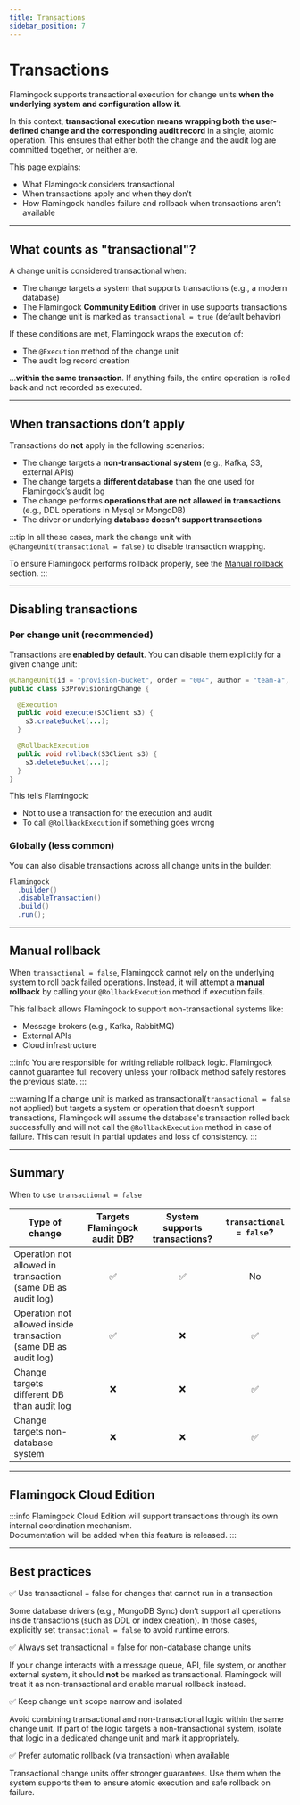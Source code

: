 ```yaml
---
title: Transactions
sidebar_position: 7
---
```


# Transactions

Flamingock supports transactional execution for change units **when the underlying system and configuration allow it**.

In this context, **transactional execution means wrapping both the user-defined change and the corresponding audit record** in a single, atomic operation. This ensures that either both the change and the audit log are committed together, or neither are.

This page explains:
- What Flamingock considers transactional
- When transactions apply and when they don’t
- How Flamingock handles failure and rollback when transactions aren’t available

---

## What counts as "transactional"?

A change unit is considered transactional when:

- The change targets a system that supports transactions (e.g., a modern database)
- The Flamingock **Community Edition** driver in use supports transactions
- The change unit is marked as `transactional = true` (default behavior)

If these conditions are met, Flamingock wraps the execution of:
- The `@Execution` method of the change unit
- The audit log record creation

...**within the same transaction**. If anything fails, the entire operation is rolled back and not recorded as executed.

---

## When transactions don’t apply

Transactions do **not** apply in the following scenarios:

- The change targets a **non-transactional system** (e.g., Kafka, S3, external APIs)
- The change targets a **different database** than the one used for Flamingock’s audit log
- The change performs **operations that are not allowed in transactions** (e.g., DDL operations in Mysql or MongoDB)
- The driver or underlying **database doesn’t support transactions**

:::tip
In all these cases, mark the change unit with `@ChangeUnit(transactional = false)` to disable transaction wrapping.

To ensure Flamingock performs rollback properly, see the [Manual rollback](#manual-rollback) section.
:::

---

## Disabling transactions

### Per change unit (recommended)

Transactions are **enabled by default**. You can disable them explicitly for a given change unit:

```java
@ChangeUnit(id = "provision-bucket", order = "004", author = "team-a", transactional = false)
public class S3ProvisioningChange {

  @Execution
  public void execute(S3Client s3) {
    s3.createBucket(...);
  }

  @RollbackExecution
  public void rollback(S3Client s3) {
    s3.deleteBucket(...);
  }
}
```

This tells Flamingock:
- Not to use a transaction for the execution and audit
- To call `@RollbackExecution` if something goes wrong

### Globally (less common)

You can also disable transactions across all change units in the builder:

```java
Flamingock
  .builder()
  .disableTransaction()
  .build()
  .run();
```

---

## Manual rollback

When `transactional = false`, Flamingock cannot rely on the underlying system to roll back failed operations. Instead, it will attempt a **manual rollback** by calling your `@RollbackExecution` method if execution fails.

This fallback allows Flamingock to support non-transactional systems like:

- Message brokers (e.g., Kafka, RabbitMQ)
- External APIs
- Cloud infrastructure

:::info
You are responsible for writing reliable rollback logic. Flamingock cannot guarantee full recovery unless your rollback method safely restores the previous state.
:::

:::warning
If a change unit is marked as transactional(`transactional = false` not applied) but targets a system or operation that doesn’t support transactions, Flamingock will assume the database's transaction rolled back successfully and will not call the `@RollbackExecution` method in case of failure. This can result in partial updates and loss of consistency.
:::

---

## Summary

When to use `transactional = false`

| Type of change                                                  | Targets Flamingock audit DB? | System supports transactions? | `transactional = false`? |
|-----------------------------------------------------------------|:----------------------------:|:-----------------------------:|:------------------------:|
| Operation not allowed in transaction (same DB as audit log)     |              ✅               |               ✅               |            No            |
| Operation not allowed inside transaction (same DB as audit log) |              ✅               |               ❌               |            ✅             |
| Change targets different DB than audit log                      |              ❌               |               ❌               |            ✅             |
| Change targets non-database system                              |              ❌               |               ❌               |            ✅             |

---

## Flamingock Cloud Edition

:::info
Flamingock Cloud Edition will support transactions through its own internal coordination mechanism.  
Documentation will be added when this feature is released.
:::

---
## Best practices

:white_check_mark: Use transactional = false for changes that cannot run in a transaction

Some database drivers (e.g., MongoDB Sync) don’t support all operations inside transactions (such as DDL or index creation). In those cases, explicitly set `transactional = false` to avoid runtime errors.

:white_check_mark: Always set transactional = false for non-database change units

If your change interacts with a message queue, API, file system, or another external system, it should **not** be marked as transactional. Flamingock will treat it as non-transactional and enable manual rollback instead.

:white_check_mark: Keep change unit scope narrow and isolated

Avoid combining transactional and non-transactional logic within the same change unit. If part of the logic targets a non-transactional system, isolate that logic in a dedicated change unit and mark it appropriately.

:white_check_mark: Prefer automatic rollback (via transaction) when available

Transactional change units offer stronger guarantees. Use them when the system supports them to ensure atomic execution and safe rollback on failure.
